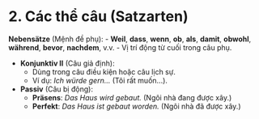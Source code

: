 # 2. Các thể câu (Satzarten)

**Nebensätze** (Mệnh đề phụ):
    - **Weil**, **dass**, **wenn**, **ob**, **als**, **damit**, **obwohl**, **während**, **bevor**, **nachdem**, v.v.
    - Vị trí động từ cuối trong câu phụ.
- **Konjunktiv II** (Câu giả định):
    - Dùng trong câu điều kiện hoặc câu lịch sự.
    - Ví dụ: _Ich würde gern..._ (Tôi rất muốn...).
- **Passiv** (Câu bị động):
    - **Präsens**: _Das Haus wird gebaut._ (Ngôi nhà đang được xây.)
    - **Perfekt**: _Das Haus ist gebaut worden._ (Ngôi nhà đã được xây.)